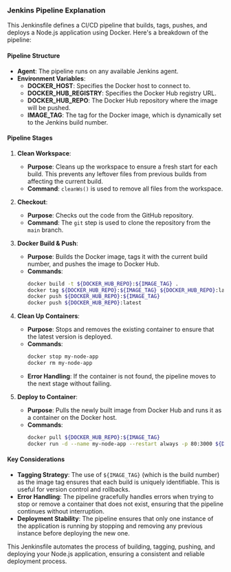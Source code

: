 ### Jenkins Pipeline Explanation

This Jenkinsfile defines a CI/CD pipeline that builds, tags, pushes, and deploys a Node.js application using Docker. Here's a breakdown of the pipeline:

#### **Pipeline Structure**

- **Agent**: The pipeline runs on any available Jenkins agent.
- **Environment Variables**:
  - **DOCKER_HOST**: Specifies the Docker host to connect to.
  - **DOCKER_HUB_REGISTRY**: Specifies the Docker Hub registry URL.
  - **DOCKER_HUB_REPO**: The Docker Hub repository where the image will be pushed.
  - **IMAGE_TAG**: The tag for the Docker image, which is dynamically set to the Jenkins build number.

#### **Pipeline Stages**

1. **Clean Workspace**:
   - **Purpose**: Cleans up the workspace to ensure a fresh start for each build. This prevents any leftover files from previous builds from affecting the current build.
   - **Command**: `cleanWs()` is used to remove all files from the workspace.

2. **Checkout**:
   - **Purpose**: Checks out the code from the GitHub repository.
   - **Command**: The `git` step is used to clone the repository from the `main` branch.

3. **Docker Build & Push**:
   - **Purpose**: Builds the Docker image, tags it with the current build number, and pushes the image to Docker Hub.
   - **Commands**:
     ```sh
     docker build -t ${DOCKER_HUB_REPO}:${IMAGE_TAG} .
     docker tag ${DOCKER_HUB_REPO}:${IMAGE_TAG} ${DOCKER_HUB_REPO}:latest
     docker push ${DOCKER_HUB_REPO}:${IMAGE_TAG}
     docker push ${DOCKER_HUB_REPO}:latest
     ```

4. **Clean Up Containers**:
   - **Purpose**: Stops and removes the existing container to ensure that the latest version is deployed.
   - **Commands**:
     ```sh
     docker stop my-node-app
     docker rm my-node-app
     ```
   - **Error Handling**: If the container is not found, the pipeline moves to the next stage without failing.

5. **Deploy to Container**:
   - **Purpose**: Pulls the newly built image from Docker Hub and runs it as a container on the Docker host.
   - **Commands**:
     ```sh
     docker pull ${DOCKER_HUB_REPO}:${IMAGE_TAG}
     docker run -d --name my-node-app --restart always -p 80:3000 ${DOCKER_HUB_REPO}:${IMAGE_TAG}
     ```

#### **Key Considerations**

- **Tagging Strategy**: The use of `${IMAGE_TAG}` (which is the build number) as the image tag ensures that each build is uniquely identifiable. This is useful for version control and rollbacks.
- **Error Handling**: The pipeline gracefully handles errors when trying to stop or remove a container that does not exist, ensuring that the pipeline continues without interruption.
- **Deployment Stability**: The pipeline ensures that only one instance of the application is running by stopping and removing any previous instance before deploying the new one.

This Jenkinsfile automates the process of building, tagging, pushing, and deploying your Node.js application, ensuring a consistent and reliable deployment process.
